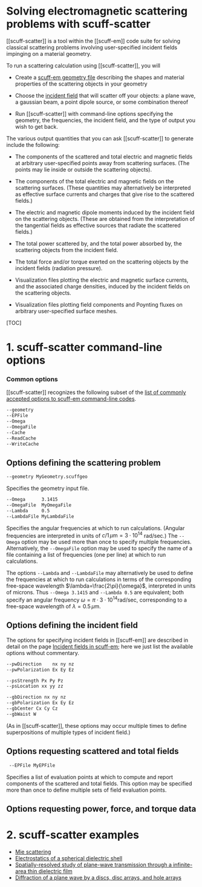 <h1> Solving electromagnetic scattering problems with 
     <span class="SC">scuff-scatter</span>
</h1>

[[scuff-scatter]] is a tool within the [[scuff-em]] code suite
for solving classical scattering problems involving
user-specified incident fields impinging on a material
geometry.

To run a scattering calculation using [[scuff-scatter]], you will

+ Create a [<span class="SC">scuff-em</span> geometry file][Geometries]
describing the shapes and material properties of the scattering objects in your geometry

+ Choose the [incident field][IncidentFields] that will scatter off your objects: a plane wave, a gaussian beam, a point dipole source, or some combination thereof

+ Run [[scuff-scatter]] with command-line options specifying the geometry, the frequencies, the incident field, and the type of output you wish to get back.

The various output quantities that you can ask [[scuff-scatter]] to generate include the following:

+ The components of the scattered and total electric and magnetic fields at arbitrary user-specified points away from scattering surfaces. (The points may lie inside or outside the scattering objects).

+ The components of the total electric and magnetic fields on the scattering surfaces. (These quantities may alternatively be interpreted as effective surface currents and charges that give rise to the scattered fields.)

+ The electric and magnetic dipole moments induced by the incident field on the scattering objects. (These are obtained from the interpretation of the tangential fields as effective sources that radiate the scattered fields.)

+ The total power scattered by, and the total power absorbed by, the scattering objects from the incident field.

+ The total force and/or torque exerted on the scattering objects by the incident fields (radiation pressure).

+ Visualization files plotting the electric and magnetic surface currents, and the associated charge densities, 
  induced by the incident fields on the scattering objects.

+ Visualization files plotting field components and Poynting fluxes on arbitrary user-specified surface meshes.

[TOC]

<a name="Options"></a>
# 1. <span class="SC">scuff-scatter</span> command-line options

### Common options

[[scuff-scatter]] recognizes the following subset of the 
[list of commonly accepted options to <span class="SC">scuff-em</span> command-line codes][CommonOptions].

````bash
--geometry
--EPFile
--Omega
--OmegaFile
--Cache
--ReadCache
--WriteCache
````

## Options defining the scattering problem

````bash
--geometry MyGeometry.scuffgeo
````

Specifies the geometry input file.

````bash
--Omega      3.1415
--OmegaFile  MyOmegaFile
--Lambda     0.5
--LambdaFile MyLambdaFile
````

Specifies the angular frequencies at which to
run calculations. (Angular frequencies are interpreted
in units of $c/1\,\mu\text{m}=3\cdot 10^{14}$ rad/sec.)
The `--Omega` option may be used more than once 
to specify multiple frequencies. Alternatively,
the `--OmegaFile` option may be used to specify the
name of a file containing a list of frequencies (one per
line) at which to run calculations.

The options `--Lambda` and `--LambdaFile` may alternatively
be used to define the frequencies at which to run calculations
in terms of the corresponding free-space wavelength
$\lambda=\frac{2\pi}{\omega}$, interpreted in units
of microns. Thus `--Omega 3.1415` and `--Lambda 0.5`
are equivalent; both specify an angular frequency
$\omega=\pi \cdot 3\cdot 10^{14}$rad/sec, 
corresponding
to a free-space wavelength of $\lambda=0.5\,\mu$m.

## Options defining the incident field

The options for specifying incident fields in
[[scuff-em]] are described in detail on the page
[Incident fields in <span class="SC">scuff-em</span>][IncidentFields];
here we just list the
available options without commentary.

````bash
--pwDirection    nx ny nz
--pwPolarization Ex Ey Ez
````


````bash
--psStrength Px Py Pz
--psLocation xx yy zz
````


````bash
--gbDirection nx ny nz
--gbPolarization Ex Ey Ez
--gbCenter Cx Cy Cz
--gbWaist W
````

(As in [[scuff-scatter]], these options may occur multiple times 
to define superpositions of multiple types of incident field.)

## Options requesting scattered and total fields

````bash
 --EPFile MyEPFile
````

Specifies a list of evaluation points at which to
compute and report components of the scattered and total
fields. This option may be specified more than once to 
define multiple sets of field evaluation points. 

## Options requesting power, force, and torque data

<a name="Examples"></a>
# 2. <span class="SC">scuff-scatter</span> examples

+ [Mie scattering][MieScattering]
+ [Electrostatics of a spherical dielectric shell][DielectricShell]
+ [Spatially-resolved study of plane-wave transmission through a infinite-area thin dielectric film][ThinFilm]
+ [Diffraction of a plane wave by a discs, disc arrays, and hole arrays][DiffractionPatterns]

[CommonOptions]:               ../GeneralReference.md#CommonOptions
[Geometries]:                  ../../reference/Geometries.md
[IncidentFields]:              ../../reference/IncidentFields.md
[MieScattering]:               ../../examples/MieScattering/MieScattering.md
[DielectricShell]:             ../../examples/DielectricShell/DielectricShell.md
[ThinFilm]:                    ../../examples/ThinFilm/ThinFilm.md
[DiffractionPatterns]:         ../../examples/DiffractionPatterns/DiffractionPatterns.md
